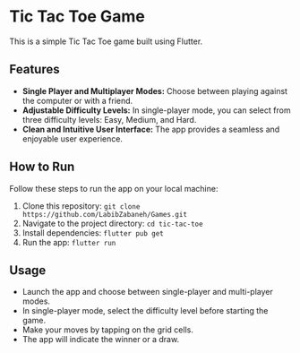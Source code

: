 # Tic Tac Toe Game

This is a simple Tic Tac Toe game built using Flutter.

## Features

- **Single Player and Multiplayer Modes:** Choose between playing against the computer or with a friend.
- **Adjustable Difficulty Levels:** In single-player mode, you can select from three difficulty levels: Easy, Medium, and Hard.
- **Clean and Intuitive User Interface:** The app provides a seamless and enjoyable user experience.

## How to Run

Follow these steps to run the app on your local machine:

1. Clone this repository: `git clone https://github.com/LabibZabaneh/Games.git`
2. Navigate to the project directory: `cd tic-tac-toe`
3. Install dependencies: `flutter pub get`
4. Run the app: `flutter run`

## Usage

- Launch the app and choose between single-player and multi-player modes.
- In single-player mode, select the difficulty level before starting the game.
- Make your moves by tapping on the grid cells.
- The app will indicate the winner or a draw.
